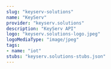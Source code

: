 ```yaml
---
slug: "keyserv-solutions"
name: "KeyServ"
provider: "keyserv.solutions"
description: "KeyServ API"
logo: "keyserv.solutions-logo.jpeg"
logoMediaType: "image/jpeg"
tags:
- name: "iot"
stubs: "keyserv.solutions-stubs.json"
---
```

